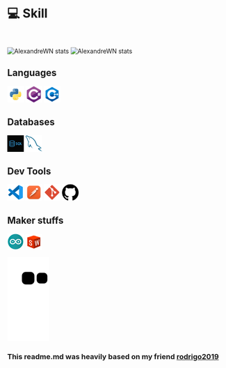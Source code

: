 # 💻 Skill
<br />

![AlexandreWN stats](https://github-readme-stats-deploy-nu.vercel.app/api/top-langs/?username=AlexandreWN&hide_border=true&theme=dark&layout=compact&langcount=16&hide=Jupyter%20Notebook,JavaScript,CSS,Go,SCSS)
![AlexandreWN stats](https://github-readme-stats-deploy-nu.vercel.app/api?username=AlexandreWN&theme=dark&hide_border=true%count_private=true&&include_all_commits=true)

## Languages
<p>
  <img  height="38" alingn="left" src="./public/images/python.png" alt="Python"/>
  <img  height="38" alingn="left" src="./public/images/csharp.png" alt="C#" />
  <img  height="38" alingn="left" src="./public/images/c++.png" alt="C++" />
</p>

## Databases
<p>
  <img  height="38" alingn="left" src="./public/images/sql.jpg" alt="SQL" />
  <img  height="38" alingn="left" src="./public/images/mysql.png" alt="MySQL" />
</p>

## Dev Tools
<p>  
  <img  height="38" alingn="left" src="./public/images/vscode.png" alt="VS Code" />
  <img  height="38" alingn="left" src="./public/images/postman.png" alt="Postman" />
  <img  height="38" alingn="left" src="./public/images/git.png" alt="Git" />
  <img  height="38" alingn="left" src="./public/images/github.png" alt="GitHub" />
</p>

## Maker stuffs
<p>
  <img  width="38" height="38" alingn="left" src="./public/images/arduino.png" alt="Arduino" />
  <img  width="38" height="36" alingn="left" src="./public/images/solidworks.png" alt="Solidworks" />
</p>

![snake gif](https://github.com/Formandodev/Formandodev/blob/output/github-contribution-grid-snake.svg)

### This readme.md was heavily based on my friend [rodrigo2019](https://github.com/rodrigo2019)
